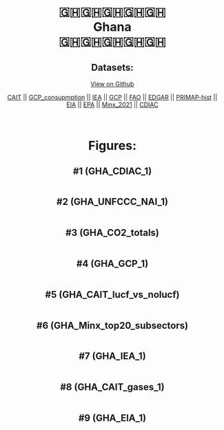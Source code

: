
<center>
<h1 align="center">
🇬🇭🇬🇭🇬🇭🇬🇭🇬🇭
<br>
Ghana
<br>
🇬🇭🇬🇭🇬🇭🇬🇭🇬🇭
</h1>
<h2>Datasets:</h2>
<p><a href="https://github.com/dquintani/GreenhouseData/tree/master/country_data/GHA_Ghana/data">View on Github</a>
<br></p><p><a href="data/GHA_CAIT.csv">CAIT</a> || <a href="data/GHA_GCP_consupmption.csv">GCP_consupmption</a> || <a href="data/GHA_IEA.csv">IEA</a> || <a href="data/GHA_GCP.csv">GCP</a> || <a href="data/GHA_FAO.csv">FAO</a> || <a href="data/GHA_EDGAR.csv">EDGAR</a> || <a href="data/GHA_PRIMAP-hist.csv">PRIMAP-hist</a> || <a href="data/GHA_EIA.csv">EIA</a> || <a href="data/GHA_EPA.csv">EPA</a> || <a href="data/GHA_Minx_2021.csv">Minx_2021</a> || <a href="data/GHA_CDIAC.csv">CDIAC</a></p><p><br></p>
<h1>Figures:</h1><h2>#1 (GHA_CDIAC_1)</h2>
<p><img alt="" src="figures/GHA_CDIAC_1.png" /></p><h2>#2 (GHA_UNFCCC_NAI_1)</h2>
<p><img alt="" src="figures/GHA_UNFCCC_NAI_1.png" /></p><h2>#3 (GHA_CO2_totals)</h2>
<p><img alt="" src="figures/GHA_CO2_totals.png" /></p><h2>#4 (GHA_GCP_1)</h2>
<p><img alt="" src="figures/GHA_GCP_1.png" /></p><h2>#5 (GHA_CAIT_lucf_vs_nolucf)</h2>
<p><img alt="" src="figures/GHA_CAIT_lucf_vs_nolucf.png" /></p><h2>#6 (GHA_Minx_top20_subsectors)</h2>
<p><img alt="" src="figures/GHA_Minx_top20_subsectors.png" /></p><h2>#7 (GHA_IEA_1)</h2>
<p><img alt="" src="figures/GHA_IEA_1.png" /></p><h2>#8 (GHA_CAIT_gases_1)</h2>
<p><img alt="" src="figures/GHA_CAIT_gases_1.png" /></p><h2>#9 (GHA_EIA_1)</h2>
<p><img alt="" src="figures/GHA_EIA_1.png" /></p>